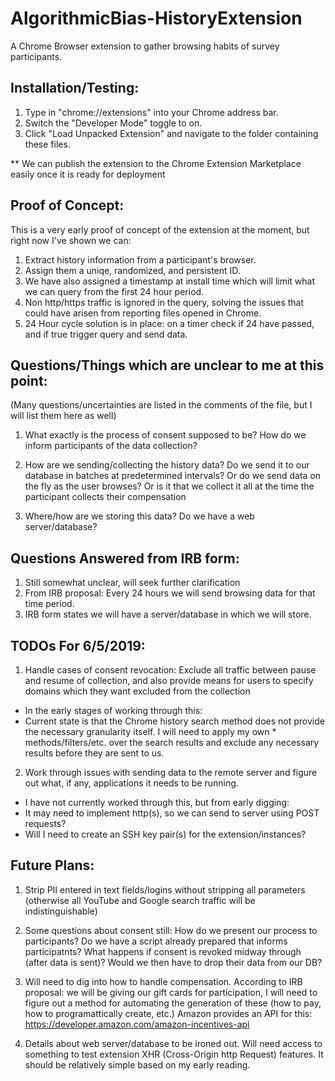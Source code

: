 # AlgorithmicBias-HistoryExtension
A Chrome Browser extension to gather browsing habits of survey participants.


## Installation/Testing:

1. Type in "chrome://extensions" into your Chrome address bar.  
2. Switch the "Developer Mode" toggle to on.  
3. Click "Load Unpacked Extension" and navigate to the folder containing these files.  

** We can publish the extension to the Chrome Extension Marketplace easily once it is ready for deployment

## Proof of Concept:

This is a very early proof of concept of the extension at the moment, but right now I've shown we can:
1. Extract history information from a participant's browser.
2. Assign them a uniqe, randomized, and persistent ID. 
3. We have also assigned a timestamp at install time which will limit what we can query from the first 24 hour period. 
4. Non http/https traffic is ignored in the query, solving the issues that could have arisen from reporting files opened in Chrome.
5. 24 Hour cycle solution is in place: on a timer check if 24 have passed, and if true trigger query and send data.

## Questions/Things which are unclear to me at this point:
(Many questions/uncertainties are listed in the comments of the file, but I will list them here as well)  
1.  What exactly is the process of consent supposed to be? How do we inform participants of the data collection?   
2.  How are we sending/collecting the history data? Do we send it to our database in batches at predetermined intervals? Or do we send data on the fly as the user browses? Or is it that we collect it all at the time the participant collects their compensation
  
3.  Where/how are we storing this data? Do we have a web server/database?  

## Questions Answered from IRB form: 
1. Still somewhat unclear, will seek further clarification 
2. From IRB proposal: Every 24 hours we will send browsing data for that time period. 
3. IRB form states we will have a server/database in which we will store. 

## TODOs For 6/5/2019:

1. Handle cases of consent revocation: Exclude all traffic between pause and resume of collection, and also provide means for users to specify domains which they want excluded from the collection 

*  In the early stages of working through this:  
*  Current state is that the Chrome history search method does not provide the necessary granularity itself. I will need to apply my own *  methods/filters/etc. over the search results and exclude any necessary results before they are sent to us.

2. Work through issues with sending data to the remote server and figure out what, if any, applications it needs to be running.

*  I have not currently worked through this, but from early digging: 
*  It may need to implement http(s), so we can send to server using POST requests? 
*  Will I need to create an SSH key pair(s) for the extension/instances?

## Future Plans:

1. Strip PII entered in text fields/logins without stripping all parameters (otherwise all YouTube and Google search traffic will be indistinguishable)  

2. Some questions about consent still: How do we present our process to participants? Do we have a script already prepared that informs participatnts? What happens if consent is revoked midway through (after data is sent)? Would we then have to drop their data from our DB?  

3. Will need to dig into how to handle compensation. According to IRB proposal: we will be giving our gift cards for participation, I will need to figure out a method for automating the generation of these (how to pay, how to programattically create, etc.) Amazon provides an API for this: https://developer.amazon.com/amazon-incentives-api

4. Details about web server/database to be ironed out. Will need access to something to test extension XHR (Cross-Origin http Request) features. It should be relatively simple based on my early reading. 



